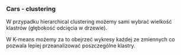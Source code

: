 ### Cars - clustering

W przypadku hierarchical clustering możemy sami wybrać wielkość klastrów (głębokość odcięcia w drzewie).

W K-means możemy za to obejrzeć wykresy każdej ze zmiennych co pozwala lepiej przeanalizować poszczególne klastry.